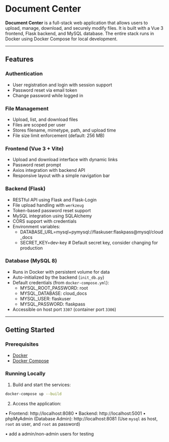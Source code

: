 # Document Center

**Document Center** is a full-stack web application that allows users to upload, manage, download, and securely modify files. It is built with a Vue 3 frontend, Flask backend, and MySQL database. The entire stack runs in Docker using Docker Compose for local development.

---

## Features

### Authentication

- User registration and login with session support
- Password reset via email token
- Change password while logged in

### File Management

- Upload, list, and download files
- Files are scoped per user
- Stores filename, mimetype, path, and upload time
- File size limit enforcement (default: 256 MB)

### Frontend (Vue 3 + Vite)

- Upload and download interface with dynamic links
- Password reset prompt
- Axios integration with backend API
- Responsive layout with a simple navigation bar

### Backend (Flask)

- RESTful API using Flask and Flask-Login
- File upload handling with `werkzeug`
- Token-based password reset support
- MySQL integration using SQLAlchemy
- CORS support with credentials
- Environment variables:
  - DATABASE_URL=mysql+pymysql://flaskuser:flaskpass@mysql/cloud_docs
  - SECRET_KEY=dev-key # Default secret key, consider changing for production

### Database (MySQL 8)

- Runs in Docker with persistent volume for data
- Auto-initialized by the backend (`init_db.py`)
- Default credentials (from `docker-compose.yml`):
  - MYSQL_ROOT_PASSWORD: root
  - MYSQL_DATABASE: cloud_docs
  - MYSQL_USER: flaskuser
  - MYSQL_PASSWORD: flaskpass
- Accessible on host port `3307` (container port `3306`)

---

## Getting Started

### Prerequisites

- [Docker](https://www.docker.com/)
- [Docker Compose](https://docs.docker.com/compose/)

### Running Locally

1. Build and start the services:

```bash
docker-compose up --build
```

2. Access the application:

•	Frontend: http://localhost:8080
•	Backend: http://localhost:5001
•	phpMyAdmin (Database Admin): http://localhost:8081 (Use `mysql` as host, `root` as user, and `root` as password)

•	add a admin/non-admin users for testing
